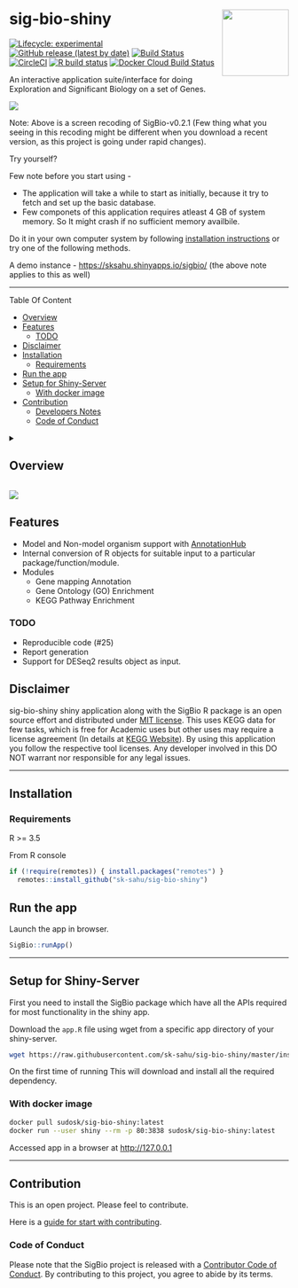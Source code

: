 # sig-bio-shiny <img src="inst/figures/sigbio_logo.png" align="right" alt="" width="120" />

<!-- badges: start -->
  [![Lifecycle: experimental](https://img.shields.io/badge/lifecycle-experimental-orange.svg)](https://www.tidyverse.org/lifecycle/#experimental)
  [![GitHub release (latest by date)](https://img.shields.io/github/v/release/sk-sahu/sig-bio-shiny)](https://github.com/sk-sahu/sig-bio-shiny/releases)
  [![Build Status](https://travis-ci.org/sk-sahu/sig-bio-shiny.svg?branch=master)](https://travis-ci.org/sk-sahu/sig-bio-shiny)
  [![CircleCI](https://circleci.com/gh/sk-sahu/sig-bio-shiny.svg?style=svg)](https://circleci.com/gh/sk-sahu/sig-bio-shiny)
[![R build status](https://github.com/sk-sahu/sig-bio-shiny/workflows/R-CMD-check/badge.svg)](https://github.com/sk-sahu/sig-bio-shiny/actions?workflow=R-CMD-check)
[![Docker Cloud Build Status](https://img.shields.io/docker/cloud/build/sudosk/sig-bio-shiny)](https://hub.docker.com/repository/docker/sudosk/sig-bio-shiny/builds)
<!-- badges: end -->

An interactive application suite/interface for doing Exploration and Significant Biology on a set of Genes.

![](https://github.com/sk-sahu/sig-bio-shiny/blob/master/sigbio-v0.2.1.gif)

Note: Above is a screen recoding of SigBio-v0.2.1 (Few thing what you seeing in this recoding might be different when you download a recent version, as this project is going under rapid changes).

Try yourself?

Few note before you start using - 
* The application will take a while to start as initially, because it try to fetch and set up the basic database.
* Few componets of this application requires atleast 4 GB of system memory. So It might crash if no sufficient memory availbile.

Do it in your own computer system by following [installation instructions](#installation) or try one of the following methods.

A demo instance - https://sksahu.shinyapps.io/sigbio/ (the above note applies to this as well)

---

Table Of Content

  - [Overview](#overview)
  - [Features](#features)
    - [TODO](#todo)
  - [Disclaimer](#disclaimer)
  - [Installation](#installation)
    - [Requirements](#requirements)
  - [Run the app](#run-the-app)
  - [Setup for Shiny-Server](#setup-for-shiny-server)
    - [With docker image](#with-docker-image)
  - [Contribution](#contribution)
    - [Developers Notes](#developers-notes)
    - [Code of Conduct](#code-of-conduct)

<details><summary><h2> Overview </h2></summary>
<p>

The main motivation is to provide an easy interface to explore a Gene-set, without worrying about getting an organism database or conversion between particular R object which can be input to an available awesome R/Bioconductor package.

After downstream analysis of gene expression data, the end results are often a set of genes (may be a list of clustered genes, up/down regulated genes). To know their biological significance on a particular context (gene ontology or pathway) lot of statistical analysis available (Gene set enrichment, Over representation). Some awesome Bioconductor packages are developed for this purpose, But often the entry point might be difficult in some cases (mostly because of a particular input type). Also, besides that specifically for non-model organism it is little challenging.

Trying to solve these problems sig-bio-shiny is made. Completely made using R and Bioconductor. No manual database dump required, which make deployment simple with a single R Script. It takes full advantage of AnnotationHub package to get latest annotation for the selected organism and do statistical analysis on top of it using various well known packages.

</p>
</details>

![](https://github.com/sk-sahu/sig-bio-shiny/blob/master/inst/figures/sig-bio-shiny-structure.png)

## Features

* Model and Non-model organism support with [AnnotationHub](http://bioconductor.org/packages/release/bioc/html/AnnotationHub.html)
* Internal conversion of R objects for suitable input to a particular package/function/module.
* Modules
  * Gene mapping Annotation
  * Gene Ontology (GO) Enrichment
  * KEGG Pathway Enrichment

### TODO
* Reproducible code (#25)
* Report generation
* Support for DESeq2 results object as input.

## Disclaimer
sig-bio-shiny shiny application along with the SigBio R package is an open source effort and distributed under [MIT license](https://opensource.org/licenses/MIT). This uses KEGG data for few tasks, which is free for Academic uses but other uses may require a license agreement (In details at [KEGG Website](https://www.kegg.jp/kegg/legal.html)). By using this application you follow the respective tool licenses. Any developer involved in this DO NOT warrant nor responsible for any legal issues.

---

## Installation

### Requirements
R >= 3.5

From R console

```r
if (!require(remotes)) { install.packages("remotes") }
  remotes::install_github("sk-sahu/sig-bio-shiny")
```

## Run the app

Launch the app in browser.

```r
SigBio::runApp()
```

---

## Setup for Shiny-Server

First you need to install the SigBio package which have all the APIs required for most functionality in the shiny app.

Download the `app.R` file using wget from a specific app directory of your shiny-server.

```bash
wget https://raw.githubusercontent.com/sk-sahu/sig-bio-shiny/master/inst/app/app.R -O sig-bio-shiny-app.R
```

On the first time of running This will download and install all the required dependency.

### With docker image

```bash
docker pull sudosk/sig-bio-shiny:latest
docker run --user shiny --rm -p 80:3838 sudosk/sig-bio-shiny:latest
```
Accessed app in a browser at http://127.0.0.1

---

## Contribution 

This is an open project. Please feel to contribute.

Here is a [guide for start with contributing](http://sk-sahu.github.io/sig-bio-shiny/CONTRIBUTING.html).

### Code of Conduct
  
Please note that the SigBio project is released with a [Contributor Code of Conduct](http://sk-sahu.github.io/sig-bio-shiny/CODE_OF_CONDUCT.html). By contributing to this project, you agree to abide by its terms.

